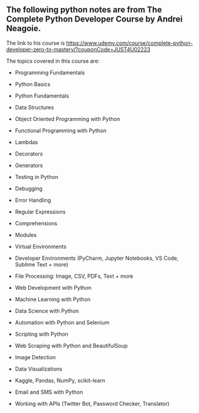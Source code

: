 ## The following python notes are from The Complete Python Developer Course by Andrei Neagoie.

The link to his course is https://www.udemy.com/course/complete-python-developer-zero-to-mastery/?couponCode=JUST4U02223

The topics covered in this course are:

- Programming Fundamentals

- Python Basics

- Python Fundamentals

- Data Structures

- Object Oriented Programming with Python

- Functional Programming with Python

- Lambdas

- Decorators

- Generators

- Testing in Python

- Debugging

- Error Handling

- Regular Expressions

- Comprehensions

- Modules

- Virtual Environments

- Developer Environments (PyCharm, Jupyter Notebooks, VS Code, Sublime Text + more)

- File Processing: Image, CSV, PDFs, Text + more

- Web Development with Python

- Machine Learning with Python

- Data Science with Python

- Automation with Python and Selenium

- Scripting with Python

- Web Scraping with Python and BeautifulSoup

- Image Detection

- Data Visualizations

- Kaggle, Pandas, NumPy, scikit-learn

- Email and SMS with Python

- Working with APIs (Twitter Bot, Password Checker, Translator)
